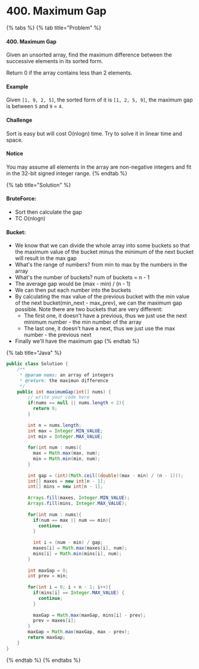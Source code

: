 # 400. Maximum Gap

{% tabs %}
{% tab title="Problem" %}
#### 400. Maximum Gap

Given an unsorted array, find the maximum difference between the successive elements in its sorted form.

Return 0 if the array contains less than 2 elements.

#### Example

Given `[1, 9, 2, 5]`, the sorted form of it is `[1, 2, 5, 9]`, the maximum gap is between `5` and `9` = `4`.

#### Challenge

Sort is easy but will cost O\(nlogn\) time. Try to solve it in linear time and space.

#### Notice

You may assume all elements in the array are non-negative integers and fit in the 32-bit signed integer range.
{% endtab %}

{% tab title="Solution" %}
#### BruteForce:

* Sort then calculate the gap
* TC O\(nlogn\)

#### Bucket:

* We know that we can divide the whole array into some buckets so that the maximum value of the bucket minus the minimum of the next bucket will result in the max gap
* What's the range of numbers? from min to max by the numbers in the array
* What's the number of buckets? num of buckets = n - 1
* The average gap would be \(max - min\) / \(n - 1\)
* We can then put each number into the buckets
* By calculating the max value of the previous bucket with the min value of the next bucket\(min\_next - max\_prev\), we can the maximum gap possible. Note there are two buckets that are very different:
  * The first one, it doesn't have a previous, thus we just use the next minimum number - the min number of the array
  * The last one, it doesn't have a next, thus we just use the max number - the previous next
* Finally we'll have the maximum gap
{% endtab %}

{% tab title="Java" %}
```java
public class Solution {
    /**
     * @param nums: an array of integers
     * @return: the maximun difference
     */
    public int maximumGap(int[] nums) {
        // write your code here
        if(nums == null || nums.length < 2){
          return 0;
        }
        
        int n = nums.length;
        int max = Integer.MIN_VALUE;
        int min = Integer.MAX_VALUE;
        
        for(int num : nums){
          max = Math.max(max, num);
          min = Math.min(min, num);
        }
        
        int gap = (int)(Math.ceil((double)(max - min) / (n - 1)));
        int[] maxes = new int[n - 1];
        int[] mins = new int[n - 1];
        
        Arrays.fill(maxes, Integer.MIN_VALUE);
        Arrays.fill(mins, Integer.MAX_VALUE);
        
        for(int num : nums){
          if(num == max || num == min){
            continue;
          }
          
          int i = (num - min) / gap;
          maxes[i] = Math.max(maxes[i], num);
          mins[i] = Math.min(mins[i], num);
        }
        
        int maxGap = 0;
        int prev = min;
        
        for(int i = 0; i < n - 1; i++){
          if(mins[i] == Integer.MAX_VALUE) {
            continue;
          }
          
          maxGap = Math.max(maxGap, mins[i] - prev);
          prev = maxes[i];
        }
        maxGap = Math.max(maxGap, max - prev);
        return maxGap;
    }
}
```
{% endtab %}
{% endtabs %}

